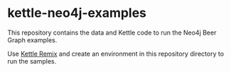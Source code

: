 # kettle-neo4j-examples

This repository contains the data and Kettle code to run the Neo4j Beer Graph examples. 

Use [Kettle Remix](https://remix.kettle.be) and create an environment in this repository directory to run the samples. 


